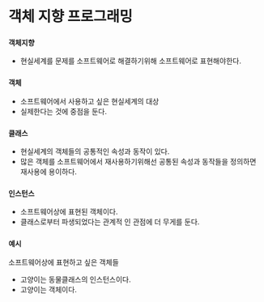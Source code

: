 # 객체 지향 프로그래밍
### `객체지향`
- 현실세계를 문제를 소프트웨어로 해결하기위해  소프트웨어로 표현해야한다. 

### `객체 `
-	소프트웨어에서 사용하고 싶은 현실세계의 대상
- 실제한다는 것에 중점을 둔다.

### `클래스 `
-	현실세계의 객체들의 공통적인 속성과 동작이 있다.
-	많은 객체를 소프트웨어에서 재사용하기위해선 공통된 속성과 동작들을 정의하면 재사용에 용이하다.

### `인스턴스`
-	소프트웨어상에 표현된 객체이다.
- 클래스로부터 파생되었다는 관계적 인 관점에 더 무게를 둔다.



### `예시`
소프트웨어상에 표현하고 싶은 객체들 

- 고양이는 동물클래스의 인스턴스이다.
- 고양이는 객체이다.



 
